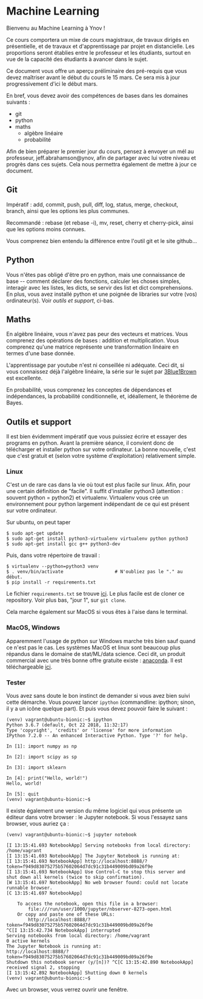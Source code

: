 # Machine Learning

Bienvenu au Machine Learning à Ynov !

Ce cours comportera un mixe de cours magistraux, de travaux dirigés en
présentielle, et de travaux et d'apprentissage par projet en
distancielle.  Les proportions seront établies entre le professeur et
les étudiants, surtout en vue de la capacité des étudiants à avancer
dans le sujet.

Ce document vous offre un aperçu préliminaire des pré-requis que vous
devez maîtriser avant le début du cours le 15 mars.  Ce sera mis à
jour progressivement d'ici le début mars.

En bref, vous devez avoir des compétences de bases dans les domaines
suivants :

* git
* python
* maths
  * algèbre linéaire
  * probabilité

Afin de bien préparer le premier jour du cours, pensez à envoyer un
mél au professeur, jeff.abrahamson@ynov, afin de partager avec lui
votre niveau et progrès dans ces sujets.  Cela nous permettra
également de mettre à jour ce document.


## Git

Impératif : add, commit, push, pull, diff, log, status, merge,
checkout, branch, ainsi que les options les plus communes.

Recommandé : rebase (et rebase -i), mv, reset, cherry et cherry-pick,
ainsi que les options moins connues.

Vous comprenez bien entendu la différence entre l'outil git et le site
github...


## Python

Vous n'êtes pas obligé d'être pro en python, mais une connaissance de
base -- comment déclarer des fonctions, calculer les choses simples,
interagir avec les listes, les dicts, se servir des list et dict
comprehensions.  En plus, vous avez installé python et une poignée de
libraries sur votre (vos) ordinateur(s).  Voir _outils et support_,
ci-bas.


## Maths

En algèbre linéaire, vous n'avez pas peur des vecteurs et matrices.
Vous comprenez des opérations de bases : addition et multiplication.
Vous comprenez qu'une matrice représente une transformation linéaire
en termes d'une base donnée.

L'apprentissage par youtube n'est ni conseillée ni adéquate.  Ceci
dit, si vous connaissez déjà l'algèbre linéaire, la série sur le sujet
par
[3Blue1Brown](https://www.youtube.com/watch?v=fNk_zzaMoSs&list=PLZHQObOWTQDPD3MizzM2xVFitgF8hE_ab)
est excellente.

En probabilité, vous comprenez les conceptes de dépendances et
indépendances, la probabilité conditionnelle, et, idéallement, le
théorème de Bayes.


## Outils et support

Il est bien évidemment impératif que vous puissiez écrire et essayer
des programs en python.  Avant la première séance, il convient donc de
télécharger et installer python sur votre ordinateur.  La bonne
nouvelle, c'est que c'est gratuit et (selon votre système
d'exploitation) relativement simple.

### Linux

C'est un de rare cas dans la vie où tout est plus facile sur linux.
Afin, pour une certain définition de "facile".  Il suffit d'installer
python3 (attention : souvent python = python2) et virtualenv.
Virtualenv vous crée un environnement pour python largement
indépendant de ce qui est présent sur votre ordinateur.

Sur ubuntu, on peut taper

    $ sudo apt-get update
	$ sudo apt-get install python3-virtualenv virtualenv python python3
	$ sudo apt-get install gcc g++ python3-dev

Puis, dans votre répertoire de travail :

    $ virtualenv --python=python3 venv
	$ . venv/bin/activate                   # N'oubliez pas le "." au début.
	$ pip install -r requirements.txt

Le fichier `requirements.txt` se trouve [ici](requirements.txt).  Le
plus facile est de cloner ce repository.  Voir plus bas, "jour 1", sur
`git clone`.

Cela marche également sur MacOS si vous êtes à l'aise dans le terminal.

### MacOS, Windows

Apparemment l'usage de python sur Windows marche très bien sauf quand
ce n'est pas le cas.  Les systèmes MacOS et linux sont beaucoup plus
répandus dans le domaine de stat/ML/data science.  Ceci dit, un
produit commercial avec une très bonne offre gratuite existe :
[anaconda](https://www.anaconda.com/).  Il est téléchargeable
[ici](https://www.anaconda.com/download/).

### Tester

Vous avez sans doute le bon instinct de demander si vous avez bien
suivi cette démarche.  Vous pouvez lancer `ipython` (commandline:
ipython; sinon, il y a un icône quelque part).  Et puis vous devez
pouvoir faire le suivant :

	(venv) vagrant@ubuntu-bionic:~$ ipython
	Python 3.6.7 (default, Oct 22 2018, 11:32:17)
	Type 'copyright', 'credits' or 'license' for more information
	IPython 7.2.0 -- An enhanced Interactive Python. Type '?' for help.

	In [1]: import numpy as np

	In [2]: import scipy as sp

	In [3]: import sklearn

	In [4]: print("Hello, world!")
	Hello, world!

	In [5]: quit
	(venv) vagrant@ubuntu-bionic:~$

Il existe également une version du même logiciel qui vous présente un
éditeur dans votre browser : le Jupyter notebook.  Si vous l'essayez
sans browser, vous auriez ça :

	(venv) vagrant@ubuntu-bionic:~$ jupyter notebook

	[I 13:15:41.693 NotebookApp] Serving notebooks from local directory: /home/vagrant
	[I 13:15:41.693 NotebookApp] The Jupyter Notebook is running at:
	[I 13:15:41.693 NotebookApp] http://localhost:8888/?token=f949d83075275b57602064d7dc91c31b449009bd09a26f9e
	[I 13:15:41.693 NotebookApp] Use Control-C to stop this server and shut down all kernels (twice to skip confirmation).
	[W 13:15:41.697 NotebookApp] No web browser found: could not locate runnable browser.
	[C 13:15:41.697 NotebookApp]

		To access the notebook, open this file in a browser:
			file:///run/user/1000/jupyter/nbserver-8273-open.html
		Or copy and paste one of these URLs:
			http://localhost:8888/?token=f949d83075275b57602064d7dc91c31b449009bd09a26f9e
	^C[I 13:15:42.734 NotebookApp] interrupted
	Serving notebooks from local directory: /home/vagrant
	0 active kernels
	The Jupyter Notebook is running at:
	http://localhost:8888/?token=f949d83075275b57602064d7dc91c31b449009bd09a26f9e
	Shutdown this notebook server (y/[n])? ^C[C 13:15:42.890 NotebookApp] received signal 2, stopping
	[I 13:15:42.892 NotebookApp] Shutting down 0 kernels
	(venv) vagrant@ubuntu-bionic:~$

Avec un browser, vous verrez ouvrir une fenêtre.


